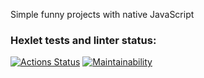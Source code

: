 Simple funny projects with native JavaScript


### Hexlet tests and linter status:
[![Actions Status](https://github.com/silvervelvet/js-starter-project-44/workflows/hexlet-check/badge.svg)](https://github.com/silvervelvet/js-starter-project-44/actions)
[![Maintainability](https://api.codeclimate.com/v1/badges/f1aadb79d45f991ceb89/maintainability)](https://codeclimate.com/github/silvervelvet/js-starter-project-44/maintainability)

